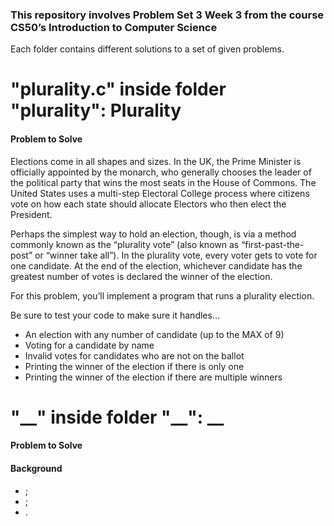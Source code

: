 <h3>This repository involves Problem Set 3 Week 3 from the course CS50’s Introduction to Computer Science</h3>

Each folder contains different solutions to a set of given problems.

<h1>"plurality.c" inside folder "plurality": Plurality</h1>

<h4><strong>Problem to Solve</strong></h4>

Elections come in all shapes and sizes. In the UK, the Prime Minister is officially appointed by the monarch, who generally chooses the leader of the political party that wins the most seats in the House of Commons. The United States uses a multi-step Electoral College process where citizens vote on how each state should allocate Electors who then elect the President.

Perhaps the simplest way to hold an election, though, is via a method commonly known as the “plurality vote” (also known as “first-past-the-post” or “winner take all”). In the plurality vote, every voter gets to vote for one candidate. At the end of the election, whichever candidate has the greatest number of votes is declared the winner of the election.

For this problem, you’ll implement a program that runs a plurality election.

Be sure to test your code to make sure it handles…

<ul>
  <li>An election with any number of candidate (up to the MAX of 9)</li>
<li>Voting for a candidate by name</li>
<li>Invalid votes for candidates who are not on the ballot</li>
<li>Printing the winner of the election if there is only one</li>
<li>Printing the winner of the election if there are multiple winners</li>
</ul>

<h1>"__" inside folder "__": __</h1>

<h4><strong>Problem to Solve</strong></h4>

<h4><strong>Background</strong></h4>

<ul>
  <li>;</li>
<li>; </li>
<li>.</li>
</ul>
